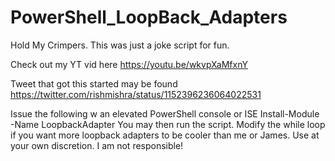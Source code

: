 # PowerShell_LoopBack_Adapters
Hold My Crimpers. This was just a joke script for fun. 

Check out my YT vid here https://youtu.be/wkvpXaMfxnY

Tweet that got this started may be found https://twitter.com/rishmishra/status/1152396236064022531

Issue the following w an elevated PowerShell console or ISE
Install-Module -Name LoopbackAdapter
You may then run the script. Modify the while loop if you want more loopback adapters to be cooler than me or James.
Use at your own discretion. I am not responsible!
